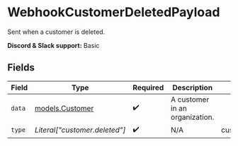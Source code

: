 # WebhookCustomerDeletedPayload

Sent when a customer is deleted.

**Discord & Slack support:** Basic


## Fields

| Field                                    | Type                                     | Required                                 | Description                              | Example                                  |
| ---------------------------------------- | ---------------------------------------- | ---------------------------------------- | ---------------------------------------- | ---------------------------------------- |
| `data`                                   | [models.Customer](../models/customer.md) | :heavy_check_mark:                       | A customer in an organization.           |                                          |
| `type`                                   | *Literal["customer.deleted"]*            | :heavy_check_mark:                       | N/A                                      | customer.deleted                         |